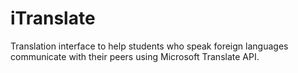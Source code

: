 # iTranslate
Translation interface to help students who speak foreign languages communicate with their peers using Microsoft Translate API.
